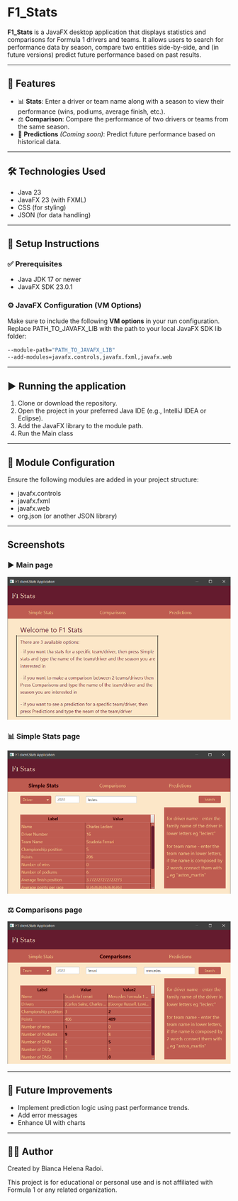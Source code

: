 # F1_Stats

**F1_Stats** is a JavaFX desktop application that displays statistics and comparisons for Formula 1 drivers and teams. It allows users to search for performance data by season, compare two entities side-by-side, and (in future versions) predict future performance based on past results.

---

## 🚀 Features

- 📊 **Stats**: Enter a driver or team name along with a season to view their performance (wins, podiums, average finish, etc.).
- ⚖️ **Comparison**: Compare the performance of two drivers or teams from the same season.
- 🔮 **Predictions** *(Coming soon)*: Predict future performance based on historical data.

---

## 🛠 Technologies Used

- Java 23
- JavaFX 23 (with FXML)
- CSS (for styling)
- JSON (for data handling)

---

## 🔧 Setup Instructions

### ✅ Prerequisites

- Java JDK 17 or newer
- JavaFX SDK 23.0.1

### ⚙️ JavaFX Configuration (VM Options)

Make sure to include the following **VM options** in your run configuration. Replace PATH_TO_JAVAFX_LIB with the path to your local JavaFX SDK lib folder:

```bash
--module-path="PATH_TO_JAVAFX_LIB"
--add-modules=javafx.controls,javafx.fxml,javafx.web
```
---

## ▶️ Running the application
1. Clone or download the repository.
2. Open the project in your preferred Java IDE (e.g., IntelliJ IDEA or Eclipse).
3. Add the JavaFX library to the module path.
4. Run the Main class

---

## 🧩 Module Configuration
Ensure the following modules are added in your project structure:
- javafx.controls
- javafx.fxml
- javafx.web
- org.json (or another JSON library)

---

##  Screenshots

### ▶️ Main page
![img.png](mainPage.png)

### 📊 Simple Stats page
![img.png](stats.png)

### ⚖️ Comparisons page
![img.png](comparisons.png)

---

## 🔮 Future Improvements
- Implement prediction logic using past performance trends.
- Add error messages
- Enhance UI with charts

---

## 👩‍💻 Author
Created by Bianca Helena Radoi.

This project is for educational or personal use and is not affiliated with Formula 1 or any related organization.
